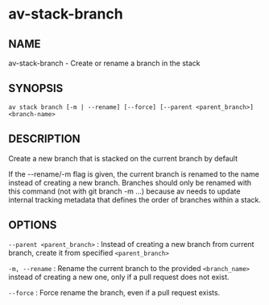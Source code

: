 # av-stack-branch

## NAME

av-stack-branch - Create or rename a branch in the stack

## SYNOPSIS

`av stack branch [-m | --rename] [--force] [--parent <parent_branch>] <branch-name>`

## DESCRIPTION

Create a new branch that is stacked on the current branch by default

If the --rename/-m flag is given, the current branch is renamed to the name
instead of creating a new branch. Branches should only be renamed
with this command (not with git branch -m ...) because av needs to update
internal tracking metadata that defines the order of branches within a stack.

## OPTIONS

`--parent <parent_branch>`
: Instead of creating a new branch from current branch, create it from
  specified `<parent_branch>`

`-m, --rename`
: Rename the current branch to the provided `<branch_name>` instead of
  creating a new one, only if a pull request does not exist.

`--force`
: Force rename the branch, even if a pull request exists.
